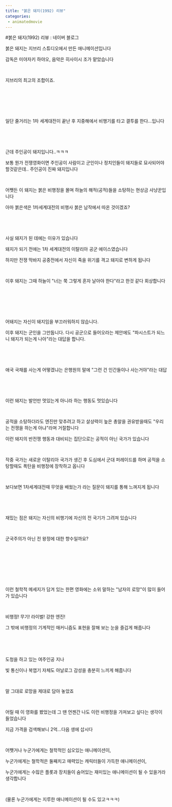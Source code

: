 ```yaml
---
title: "붉은 돼지(1992) 리뷰"
categories:
 - animatedmovie
---
```

#붉은 돼지(1992) 리뷰 : 네이버 블로그
<div class="wrap_rabbit pcol2 _param(1) _postViewArea221810623513" id="post-view221810623513">
<!-- Rabbit HTML --><div class="se-viewer se-theme-default" lang="ko-KR">
<!-- SE_DOC_HEADER_END -->
<div class="se-main-container">
<div class="se-component se-text se-l-default" id="SE-5893712f-b537-43b9-8f91-05b2a0628e69">
<div class="se-component-content">
<div class="se-section se-section-text se-l-default">
<div class="se-module se-module-text">
<!-- SE-TEXT { --><p class="se-text-paragraph se-text-paragraph-align-" id="SE-55212e83-11ba-4650-bbfc-41e0933de280" style=""><span class="se-fs- se-ff-" id="SE-3c4b09c1-7c52-433b-b255-2e99c6e36d47" style="">붉은 돼지는 지브리 스튜디오에서 만든 애니메이션입니다</span></p><!-- } SE-TEXT --><!-- SE-TEXT { --><p class="se-text-paragraph se-text-paragraph-align-" id="SE-d7962cd1-5349-4e2e-814a-08ddf9a18ae2" style=""><span class="se-fs- se-ff-" id="SE-e42a4db0-4c7f-46f0-8c32-a2f8e1c128cc" style="">감독은 미야자키 하야오, 음악은 히사이시 조가 맡았습니다</span></p><!-- } SE-TEXT --><!-- SE-TEXT { --><p class="se-text-paragraph se-text-paragraph-align-" id="SE-339a7da4-358f-48a4-a234-4f23150599aa" style=""><span class="se-fs- se-ff-" id="SE-54d4aa83-b731-49c9-8ab5-dbbf5cb945c6" style="">​</span></p><!-- } SE-TEXT --><!-- SE-TEXT { --><p class="se-text-paragraph se-text-paragraph-align-" id="SE-cc61c653-50e7-4830-94e2-c5cbbe37df63" style=""><span class="se-fs- se-ff-" id="SE-a04b875b-73a6-4d05-884e-9af0bef1a7ca" style="">지브리의 최고의 조합이죠.</span></p><!-- } SE-TEXT --><!-- SE-TEXT { --><p class="se-text-paragraph se-text-paragraph-align-" id="SE-c84a96d0-c7d0-4a3c-ae03-00d6d3fb794c" style=""><span class="se-fs- se-ff-" id="SE-964bf0e7-bc13-4bdf-92ab-27fb02aaf52c" style="">​</span></p><!-- } SE-TEXT --><!-- SE-TEXT { --><p class="se-text-paragraph se-text-paragraph-align-" id="SE-d266c69e-7a4a-4a17-b431-6193cc3a40ff" style=""><span class="se-fs- se-ff-" id="SE-d3962eda-b190-42bc-9a3f-f82adbeb529c" style="">​</span></p><!-- } SE-TEXT -->
</div>
</div>
</div>
</div> <div class="se-component se-image se-l-default" id="SE-eec2bf39-7b49-4f23-8eaa-6bdca29c8680">
<div class="se-component-content se-component-content-fit">
<div class="se-section se-section-image se-l-default se-section-align-">
<div class="se-module se-module-image" style="">
<a class="se-module-image-link __se_image_link __se_link" data-linkdata='{"id" : "SE-eec2bf39-7b49-4f23-8eaa-6bdca29c8680", "src" : "https://postfiles.pstatic.net/MjAyMTExMjZfMzgg/MDAxNjM3ODYyNjE1NTAy.TWjmCAWx8Be0DpXwOm9NU9F305RbW_Iz-WGCc-rP8S0g.oVKN1Ua6LbDc3oyUUaV8I3NCrt_18Fa7qwfheVuTz-gg.JPEG.dls32208/AAAABRtWnmhhH9TnHnOWSqxE-lm1SsZ-y4zpUi0OVlYQpqgApTRPLrXi9nXPEXRSXMO11ap3LTLK.jpg", "originalWidth" : "1024", "originalHeight" : "576", "linkUse" : "false", "link" : ""}' data-linktype="img" href="#" onclick="return false;" style="">
<img alt="" class="se-image-resource" data-height="389" data-lazy-src="https://postfiles.pstatic.net/MjAyMTExMjZfMzgg/MDAxNjM3ODYyNjE1NTAy.TWjmCAWx8Be0DpXwOm9NU9F305RbW_Iz-WGCc-rP8S0g.oVKN1Ua6LbDc3oyUUaV8I3NCrt_18Fa7qwfheVuTz-gg.JPEG.dls32208/AAAABRtWnmhhH9TnHnOWSqxE-lm1SsZ-y4zpUi0OVlYQpqgApTRPLrXi9nXPEXRSXMO11ap3LTLK.jpg?type=w966" data-width="693" src="https://raw.githubusercontent.com/rage147-OwO/rage147-OwO.github.io/master/_images/images/2020-2-16-붉은 돼지(1992) 리뷰/0.jpg">
</a>
</div>
</div>
</div>
</div>
<div class="se-component se-text se-l-default" id="SE-f8436bc7-af83-4aff-83ee-d25481e82298">
<div class="se-component-content">
<div class="se-section se-section-text se-l-default">
<div class="se-module se-module-text">
<!-- SE-TEXT { --><p class="se-text-paragraph se-text-paragraph-align-" id="SE-d8df550d-4e9a-4635-9d7e-84030a47e460" style=""><span class="se-fs- se-ff-" id="SE-0599140d-2e14-4dd2-b086-a454ff73a6d7" style="">일단 줄거리는 1차 세계대전이 끝난 후 지중해에서 비행기를 타고 결투를 한다...입니다</span></p><!-- } SE-TEXT --><!-- SE-TEXT { --><p class="se-text-paragraph se-text-paragraph-align-" id="SE-37e30ff0-48db-49cc-a840-998718234158" style=""><span class="se-fs- se-ff-" id="SE-b5dda302-6c87-4769-a278-d973d97bd468" style="">​</span></p><!-- } SE-TEXT -->
</div>
</div>
</div>
</div> <div class="se-component se-image se-l-default" id="SE-ccef389e-3dca-451d-b8a3-bb60953ad99a">
<div class="se-component-content se-component-content-normal">
<div class="se-section se-section-image se-l-default se-section-align-" style="max-width:600px;">
<div class="se-module se-module-image" style="">
<a class="se-module-image-link __se_image_link __se_link" data-linkdata='{"id" : "SE-ccef389e-3dca-451d-b8a3-bb60953ad99a", "src" : "https://postfiles.pstatic.net/MjAyMTExMjZfMjU3/MDAxNjM3ODYyNzEzMjIy.SdY8NnJYMUc0RjHNvpfZPkAN9nGpCXYvwxUosB1XX3gg.oVLC8b6IXvCanBnMPnhCnAPUhyVCuPQXdJ-d1JGrmMkg.GIF.dls32208/%EB%8B%A4%EC%9A%B4%EB%A1%9C%EB%93%9C.gif", "originalWidth" : "600", "originalHeight" : "371", "linkUse" : "false", "link" : ""}' data-linktype="img" href="#" onclick="return false;" style="">
<img alt="" class="se-image-resource" data-height="371" data-lazy-src="https://postfiles.pstatic.net/MjAyMTExMjZfMjU3/MDAxNjM3ODYyNzEzMjIy.SdY8NnJYMUc0RjHNvpfZPkAN9nGpCXYvwxUosB1XX3gg.oVLC8b6IXvCanBnMPnhCnAPUhyVCuPQXdJ-d1JGrmMkg.GIF.dls32208/%EB%8B%A4%EC%9A%B4%EB%A1%9C%EB%93%9C.gif?type=w966" data-width="600" src="https://raw.githubusercontent.com/rage147-OwO/rage147-OwO.github.io/master/_images/images/2020-2-16-붉은 돼지(1992) 리뷰/1.gif">
</a>
</div>
</div>
</div>
</div>
<div class="se-component se-text se-l-default" id="SE-9a9941cf-aaca-4549-924f-8f24c6b79944">
<div class="se-component-content">
<div class="se-section se-section-text se-l-default">
<div class="se-module se-module-text">
<!-- SE-TEXT { --><p class="se-text-paragraph se-text-paragraph-align-" id="SE-9e2d8e51-8880-4398-a5be-c5204b2b3e53" style=""><span class="se-fs- se-ff-" id="SE-a450717c-7ced-40ff-9d21-aba01db12a5a" style=""> 근데 주인공이 돼지입니다..ㅋㅋㅋ</span></p><!-- } SE-TEXT --><!-- SE-TEXT { --><p class="se-text-paragraph se-text-paragraph-align-" id="SE-4a972bca-6656-48ea-9ce5-43cdd57e4864" style=""><span class="se-fs- se-ff-" id="SE-97050565-8348-4eb6-bc56-6445901fc632" style="">보통 뭔가 전쟁영화이면 주인공이 사람이고 군인이나 정치인들이 돼지들로 묘사되어야할것같은데.. 주인공이 진짜 돼지입니다</span></p><!-- } SE-TEXT --><!-- SE-TEXT { --><p class="se-text-paragraph se-text-paragraph-align-" id="SE-a5892f87-011e-42da-a129-80d8a5cac204" style=""><span class="se-fs- se-ff-" id="SE-a0ba8529-c20c-4a6b-a85b-d86d27717a22" style="">​</span></p><!-- } SE-TEXT --><!-- SE-TEXT { --><p class="se-text-paragraph se-text-paragraph-align-" id="SE-f744752b-6ff4-4d1b-a69e-386e5d811cb8" style=""><span class="se-fs- se-ff-" id="SE-37789fc8-bec4-4c22-9eb7-58ffb6bc0f76" style="">어쨋든 이 돼지는 붉은 비행정을 몰며 하늘의 해적(공적)들을 소탕하는 현상금 사냥꾼입니다</span></p><!-- } SE-TEXT --><!-- SE-TEXT { --><p class="se-text-paragraph se-text-paragraph-align-" id="SE-9af691e0-e676-4404-a082-479c8602b4af" style=""><span class="se-fs- se-ff-" id="SE-85727d82-fc4c-4310-b367-3fabcf401ef8" style="">아마 붉은색은 1차세계대전의 비행사 붉은 남작에서 따온 것이겠죠?</span></p><!-- } SE-TEXT --><!-- SE-TEXT { --><p class="se-text-paragraph se-text-paragraph-align-" id="SE-849a595c-a5e3-4324-abcb-386b3750a253" style=""><span class="se-fs- se-ff-" id="SE-1697fe84-d43d-48e9-90cd-29b1718cacc5" style="">​</span></p><!-- } SE-TEXT --><!-- SE-TEXT { --><p class="se-text-paragraph se-text-paragraph-align-" id="SE-4f773656-e351-4cd9-9c45-c15625dc7407" style=""><span class="se-fs- se-ff-" id="SE-7c86e45d-6118-4f8c-b226-351771d7fe54" style="">​</span></p><!-- } SE-TEXT --><!-- SE-TEXT { --><p class="se-text-paragraph se-text-paragraph-align-" id="SE-35f4eb9c-284f-4a46-a594-6759ade487c3" style=""><span class="se-fs- se-ff-" id="SE-ccc42cdc-3326-4019-9f37-3e026f2d75d4" style="">사실 돼지가 된 데에는 이유가 있습니다</span></p><!-- } SE-TEXT --><!-- SE-TEXT { --><p class="se-text-paragraph se-text-paragraph-align-" id="SE-43a324aa-434d-46a8-8fdf-6973c9f8aef2" style=""><span class="se-fs- se-ff-" id="SE-1f5c290e-db4a-49f1-a82e-d4a89dfaced5" style="">돼지가 되기 전에는 1차 세계대전의 이탈리아 공군 에이스였습니다</span></p><!-- } SE-TEXT --><!-- SE-TEXT { --><p class="se-text-paragraph se-text-paragraph-align-" id="SE-74f4f37c-7b86-440e-a67b-4f1e78267860" style=""><span class="se-fs- se-ff-" id="SE-22fe3dd4-1098-49a7-aa92-05c1d044889c" style="">하지만 전쟁 막바지 공중전에서 자신이 죽을 위기를 격고 돼지로 변하게 됩니다</span></p><!-- } SE-TEXT -->
</div>
</div>
</div>
</div> <div class="se-component se-image se-l-default" id="SE-da02ef22-a7b6-463a-94df-aebbf522976c">
<div class="se-component-content se-component-content-fit">
<div class="se-section se-section-image se-l-default se-section-align-">
<div class="se-module se-module-image" style="">
<a class="se-module-image-link __se_image_link __se_link" data-linkdata='{"id" : "SE-da02ef22-a7b6-463a-94df-aebbf522976c", "src" : "https://postfiles.pstatic.net/MjAyMTExMjZfOTEg/MDAxNjM3ODYyODIyNjA1.UTmAUzJpVAYcaXFeGos6pgM7sdGNwGP7VFJ9GV5eVgYg.ILVENCd6ue-ew74hEWNFrVwWD0sPN0Fk6ewAuXOgDGYg.JPEG.dls32208/Ena-uTEXMAIRkPh.jpg", "originalWidth" : "1200", "originalHeight" : "674", "linkUse" : "false", "link" : ""}' data-linktype="img" href="#" onclick="return false;" style="">
<img alt="" class="se-image-resource" data-height="389" data-lazy-src="https://postfiles.pstatic.net/MjAyMTExMjZfOTEg/MDAxNjM3ODYyODIyNjA1.UTmAUzJpVAYcaXFeGos6pgM7sdGNwGP7VFJ9GV5eVgYg.ILVENCd6ue-ew74hEWNFrVwWD0sPN0Fk6ewAuXOgDGYg.JPEG.dls32208/Ena-uTEXMAIRkPh.jpg?type=w966" data-width="693" src="https://raw.githubusercontent.com/rage147-OwO/rage147-OwO.github.io/master/_images/images/2020-2-16-붉은 돼지(1992) 리뷰/2.jpg">
</a>
</div>
</div>
</div>
</div>
<div class="se-component se-text se-l-default" id="SE-fdcace29-d529-480b-a0f5-26bcb521c2cb">
<div class="se-component-content">
<div class="se-section se-section-text se-l-default">
<div class="se-module se-module-text">
<!-- SE-TEXT { --><p class="se-text-paragraph se-text-paragraph-align-" id="SE-0d499c10-2b5c-4e88-b3e4-b0307a379025" style=""><span class="se-fs- se-ff-" id="SE-4c72f5f0-7971-4349-95ed-6358e66a8ecb" style="">이후 돼지는 그때 하늘이  "너는 쭉 그렇게 혼자 날아야 한다"라고 한것 같다 회상합니다</span></p><!-- } SE-TEXT -->
</div>
</div>
</div>
</div> <div class="se-component se-image se-l-default" id="SE-66e4556f-5f0f-4a94-a1f2-d2ab319ef206">
<div class="se-component-content se-component-content-normal">
<div class="se-section se-section-image se-l-default se-section-align-" style="max-width:576px;">
<div class="se-module se-module-image" style="">
<a class="se-module-image-link __se_image_link __se_link" data-linkdata='{"id" : "SE-66e4556f-5f0f-4a94-a1f2-d2ab319ef206", "src" : "https://postfiles.pstatic.net/MjAyMTExMjZfMTkg/MDAxNjM3ODYyODQ0MTE5.kQcP1c00ck7HuCC2iDwQ03mr85fMg-CXQnOH9WmyGvgg.Fhc0qWCisI7tSeZWEKE-fTAjsVDcqWjIoUsqDbIhbxgg.PNG.dls32208/242BBC4D580E25EB1B.png", "originalWidth" : "576", "originalHeight" : "320", "linkUse" : "false", "link" : ""}' data-linktype="img" href="#" onclick="return false;" style="">
<img alt="" class="se-image-resource" data-height="320" data-lazy-src="https://postfiles.pstatic.net/MjAyMTExMjZfMTkg/MDAxNjM3ODYyODQ0MTE5.kQcP1c00ck7HuCC2iDwQ03mr85fMg-CXQnOH9WmyGvgg.Fhc0qWCisI7tSeZWEKE-fTAjsVDcqWjIoUsqDbIhbxgg.PNG.dls32208/242BBC4D580E25EB1B.png?type=w966" data-width="576" src="https://raw.githubusercontent.com/rage147-OwO/rage147-OwO.github.io/master/_images/images/2020-2-16-붉은 돼지(1992) 리뷰/3.png">
</a>
</div>
</div>
</div>
</div>
<div class="se-component se-text se-l-default" id="SE-759fb395-4341-463d-a6fb-2d5807c27f24">
<div class="se-component-content">
<div class="se-section se-section-text se-l-default">
<div class="se-module se-module-text">
<!-- SE-TEXT { --><p class="se-text-paragraph se-text-paragraph-align-" id="SE-7dc347d5-c8ed-485d-a276-193898d6cfe5" style=""><span class="se-fs- se-ff-" id="SE-899f79be-bc8c-4633-b73f-e7b9f254b89b" style="">​</span></p><!-- } SE-TEXT --><!-- SE-TEXT { --><p class="se-text-paragraph se-text-paragraph-align-" id="SE-989bfe77-ffdf-4f97-b01e-8759ba967fe4" style=""><span class="se-fs- se-ff-" id="SE-6b5db5fb-7045-4746-b3de-e76e678415e4" style="">​</span></p><!-- } SE-TEXT --><!-- SE-TEXT { --><p class="se-text-paragraph se-text-paragraph-align-" id="SE-7890639f-4857-4712-bb25-42765f878823" style=""><span class="se-fs- se-ff-" id="SE-9bba809b-ae6d-4a47-b3e3-8227f1594e0e" style="">어돼지는  자신이 돼지임을 부끄러워하지 않습니다. </span></p><!-- } SE-TEXT --><!-- SE-TEXT { --><p class="se-text-paragraph se-text-paragraph-align-" id="SE-1f8ef545-d424-4a0b-b8ef-9a28ac2aa927" style=""><span class="se-fs- se-ff-" id="SE-f015dc60-5175-49a4-9e62-fc4d8753a149" style="">이후 돼지는 군인을 그만둡니다. 다시 공군으로 들어오라는 제안에도 "파시스트가 되느니 돼지가 되는게 나아"라는 대답을 합니다.</span></p><!-- } SE-TEXT --><!-- SE-TEXT { --><p class="se-text-paragraph se-text-paragraph-align-" id="SE-08ccd783-24fb-47e1-9abc-3009124e942f" style=""><span class="se-fs- se-ff-" id="SE-5c655a6b-f583-4db3-b433-4840c72fc8bb" style="">​</span></p><!-- } SE-TEXT -->
</div>
</div>
</div>
</div> <div class="se-component se-image se-l-default" id="SE-6ce6c32a-ddd2-4853-90b4-01904afa54cf">
<div class="se-component-content se-component-content-fit">
<div class="se-section se-section-image se-l-default se-section-align-">
<div class="se-module se-module-image" style="">
<a class="se-module-image-link __se_image_link __se_link" data-linkdata='{"id" : "SE-6ce6c32a-ddd2-4853-90b4-01904afa54cf", "src" : "https://postfiles.pstatic.net/MjAyMTExMjZfMjgy/MDAxNjM3ODYyOTEyMTU0.FpTfmi3QnrTKf3YLOGXhs1Xzwsa-ORJ0V7FVr4EPiaEg.fhzhYkeUtA4kHbmA-CWhAw0YFKwaPa7gVSd-d6xTW8Eg.JPEG.dls32208/EnZwe2eXcAUliTO.jpg", "originalWidth" : "992", "originalHeight" : "603", "linkUse" : "false", "link" : ""}' data-linktype="img" href="#" onclick="return false;" style="">
<img alt="" class="se-image-resource" data-height="421" data-lazy-src="https://postfiles.pstatic.net/MjAyMTExMjZfMjgy/MDAxNjM3ODYyOTEyMTU0.FpTfmi3QnrTKf3YLOGXhs1Xzwsa-ORJ0V7FVr4EPiaEg.fhzhYkeUtA4kHbmA-CWhAw0YFKwaPa7gVSd-d6xTW8Eg.JPEG.dls32208/EnZwe2eXcAUliTO.jpg?type=w966" data-width="693" src="https://raw.githubusercontent.com/rage147-OwO/rage147-OwO.github.io/master/_images/images/2020-2-16-붉은 돼지(1992) 리뷰/4.jpg"/>
</a>
</div>
</div>
</div>
</div>
<div class="se-component se-text se-l-default" id="SE-dfb661ab-ce23-4403-ae4e-91ddcb05aba3">
<div class="se-component-content">
<div class="se-section se-section-text se-l-default">
<div class="se-module se-module-text">
<!-- SE-TEXT { --><p class="se-text-paragraph se-text-paragraph-align-" id="SE-c53e6e28-a602-4de9-8c05-966b60f9af6d" style=""><span class="se-fs- se-ff-" id="SE-93adc604-309d-48f4-abf9-e57b1c61d2c4" style="">애국 국채를 사는게 어떻겠냐는 은행원의 말에 "그런 건 인간들이나 사는거야"라는 대답</span></p><!-- } SE-TEXT --><!-- SE-TEXT { --><p class="se-text-paragraph se-text-paragraph-align-" id="SE-8d83481a-76e0-4809-84f5-310225c701b1" style=""><span class="se-fs- se-ff-" id="SE-d4f65a18-89b1-4187-ac2c-76b200d51f2d" style="">​</span></p><!-- } SE-TEXT --><!-- SE-TEXT { --><p class="se-text-paragraph se-text-paragraph-align-" id="SE-c2eb960d-3eaa-40c8-b72b-09d5d512edc7" style=""><span class="se-fs- se-ff-" id="SE-576d7fd6-ddd9-41fd-8ecc-b19313539cf0" style="">​</span></p><!-- } SE-TEXT --><!-- SE-TEXT { --><p class="se-text-paragraph se-text-paragraph-align-" id="SE-4b31c345-2250-48e8-bb8f-d3c9f566f71e" style=""><span class="se-fs- se-ff-" id="SE-94f53f31-7f31-4183-820e-323947605e00" style="">이런 돼지는 발언만 멋있는게 아니라 하는 행동도 멋있습니다</span></p><!-- } SE-TEXT --><!-- SE-TEXT { --><p class="se-text-paragraph se-text-paragraph-align-" id="SE-bec1361e-d6f4-4fe1-8720-db218556cedc" style=""><span class="se-fs- se-ff-" id="SE-a810dfcf-8b5d-4d68-8a13-78cf7569727b" style="">​</span></p><!-- } SE-TEXT --><!-- SE-TEXT { --><p class="se-text-paragraph se-text-paragraph-align-" id="SE-88fdc6fa-37a7-4bdc-a4e3-a44a6d68ab17" style=""><span class="se-fs- se-ff-" id="SE-586a4da0-5022-43af-9885-02affd2f034d" style="">공적을 소탕하더라도 엔진만 맞추려고 하고 살상력이 높은 총알을 권유받을때도 "우리는 전쟁을 하는게 아냐"라며 거절합니다</span></p><!-- } SE-TEXT --><!-- SE-TEXT { --><p class="se-text-paragraph se-text-paragraph-align-" id="SE-5dd27659-f031-4737-bc79-050be7108dcd" style=""><span class="se-fs- se-ff-" id="SE-02d08097-d64e-49a8-91c4-3825e466454b" style="">이런 돼지의 반전쟁 행동과 대비되는 집단으로는 공적이 아닌 국가가 있습니다</span></p><!-- } SE-TEXT --><!-- SE-TEXT { --><p class="se-text-paragraph se-text-paragraph-align-" id="SE-775d54cc-6724-44e6-ad6d-5544ad019cf5" style=""><span class="se-fs- se-ff-" id="SE-c15040c4-1c41-48a7-a45e-bf03e73ce0a1" style="">​</span></p><!-- } SE-TEXT --><!-- SE-TEXT { --><p class="se-text-paragraph se-text-paragraph-align-" id="SE-75a4aa9d-9d6c-4f76-ac0b-2cadf85466db" style=""><span class="se-fs- se-ff-" id="SE-61adcd89-531a-4670-8f72-b350683d144f" style="">작중 국가는 새로운 이탈리아 국가가 생긴 후 도심에서 군대 퍼레이드를 하며 공적을 소탕할때도 폭탄을 비행정에 장착하고 옵니다</span></p><!-- } SE-TEXT --><!-- SE-TEXT { --><p class="se-text-paragraph se-text-paragraph-align-" id="SE-db5a25e6-bcff-45e4-866f-4a788f2540e8" style=""><span class="se-fs- se-ff-" id="SE-5b63a913-267f-49a7-98b7-695fb73739e7" style="">​</span></p><!-- } SE-TEXT --><!-- SE-TEXT { --><p class="se-text-paragraph se-text-paragraph-align-" id="SE-4a3cabae-ef79-4c02-b066-7b2203a0c8cf" style=""><span class="se-fs- se-ff-" id="SE-31ad7c09-eb2b-4421-ace6-393f6a6003e3" style="">보다보면 1차세계대전때 무엇을 배웠는가 라는 질문이 돼지를 통해 느껴지게 됩니다</span></p><!-- } SE-TEXT --><!-- SE-TEXT { --><p class="se-text-paragraph se-text-paragraph-align-" id="SE-02b0751b-a9a4-4293-9c3b-447dfc34b48c" style=""><span class="se-fs- se-ff-" id="SE-3322d2a5-a81d-4fae-be68-679dc646c9f6" style="">​</span></p><!-- } SE-TEXT --><!-- SE-TEXT { --><p class="se-text-paragraph se-text-paragraph-align-" id="SE-fff3e934-cfb4-47ca-b924-111d5805058a" style=""><span class="se-fs- se-ff-" id="SE-9d03d8e7-0ba5-4296-ae18-33269b7c1cb1" style="">​</span></p><!-- } SE-TEXT --><!-- SE-TEXT { --><p class="se-text-paragraph se-text-paragraph-align-" id="SE-f26cc2af-16b2-440c-b0c7-86f5e32c3253" style=""><span class="se-fs- se-ff-" id="SE-b732c86f-1157-45df-b003-7d96332e22b2" style="">재밌는 점은 돼지는 자신의 비행기에 자신의 전 국기가 그려져 있습니다</span></p><!-- } SE-TEXT --><!-- SE-TEXT { --><p class="se-text-paragraph se-text-paragraph-align-" id="SE-16539550-9281-4a6e-a19d-85d0cddb78b5" style=""><span class="se-fs- se-ff-" id="SE-b0f6f557-9eb8-4194-9282-71be66410618" style="">​</span></p><!-- } SE-TEXT --><!-- SE-TEXT { --><p class="se-text-paragraph se-text-paragraph-align-" id="SE-574a6d32-1378-4059-b277-527a1795d72f" style=""><span class="se-fs- se-ff-" id="SE-9066a6b8-b425-4ba3-b365-7e664233c04c" style="">군국주의가 아닌 전 왕정에 대한 향수일까요?</span></p><!-- } SE-TEXT -->
</div>
</div>
</div>
</div> <div class="se-component se-image se-l-default" id="SE-c778f8d5-12a5-4690-b491-83122442a404">
<div class="se-component-content se-component-content-normal">
<div class="se-section se-section-image se-l-default se-section-align-" style="max-width:600px;">
<div class="se-module se-module-image" style="">
<a class="se-module-image-link __se_image_link __se_link" data-linkdata='{"id" : "SE-c778f8d5-12a5-4690-b491-83122442a404", "src" : "https://postfiles.pstatic.net/MjAyMTExMjZfNzEg/MDAxNjM3ODYzMTE4Njc2.YuhbxVPqsAFyQsyvW_LteS5Pg9rYwU5Um7z_spQmH-sg.xs7YSicfjVdHlh_REtDcrpKDM1leiCR65Z77M0gdm6og.JPEG.dls32208/f0017223_49b774f85c0f1.jpg", "originalWidth" : "600", "originalHeight" : "325", "linkUse" : "false", "link" : ""}' data-linktype="img" href="#" onclick="return false;" style="">
<img alt="" class="se-image-resource" data-height="325" data-lazy-src="https://postfiles.pstatic.net/MjAyMTExMjZfNzEg/MDAxNjM3ODYzMTE4Njc2.YuhbxVPqsAFyQsyvW_LteS5Pg9rYwU5Um7z_spQmH-sg.xs7YSicfjVdHlh_REtDcrpKDM1leiCR65Z77M0gdm6og.JPEG.dls32208/f0017223_49b774f85c0f1.jpg?type=w966" data-width="600" src="https://raw.githubusercontent.com/rage147-OwO/rage147-OwO.github.io/master/_images/images/2020-2-16-붉은 돼지(1992) 리뷰/5.jpg"/>
</a>
</div>
</div>
</div>
</div>
<div class="se-component se-text se-l-default" id="SE-0c4d25e0-da42-4a4e-ab06-4a594f8e82db">
<div class="se-component-content">
<div class="se-section se-section-text se-l-default">
<div class="se-module se-module-text">
<!-- SE-TEXT { --><p class="se-text-paragraph se-text-paragraph-align-" id="SE-45e918c8-b237-4c98-8893-381374f958eb" style=""><span class="se-fs- se-ff-" id="SE-3ff2f366-abfb-45c8-bb60-e385e1101f09" style="">​</span></p><!-- } SE-TEXT --><!-- SE-TEXT { --><p class="se-text-paragraph se-text-paragraph-align-" id="SE-4f050204-88cd-4a17-95d9-8cef63b255f2" style=""><span class="se-fs- se-ff-" id="SE-73cd93f3-ac26-40ca-a54d-bf24043a8dd9" style="">​</span></p><!-- } SE-TEXT --><!-- SE-TEXT { --><p class="se-text-paragraph se-text-paragraph-align-" id="SE-5fabda7f-e799-4fb6-8b05-b2f4fa3cee31" style=""><span class="se-fs- se-ff-" id="SE-5c3a5d0f-291b-48c6-8cf8-c8e82c016d1d" style="">​</span></p><!-- } SE-TEXT --><!-- SE-TEXT { --><p class="se-text-paragraph se-text-paragraph-align-" id="SE-e0dfe80f-3f95-491f-a85f-1597a4c303aa" style=""><span class="se-fs- se-ff-" id="SE-8791a96f-c27c-41b4-a017-9c48aa9f6f72" style="">이런 철학적 메세지가 담겨 있는 한편 영화에는 소위 말하는 "남자의 로망"이 많이 들어가 있습니다</span></p><!-- } SE-TEXT --><!-- SE-TEXT { --><p class="se-text-paragraph se-text-paragraph-align-" id="SE-15915696-b400-4096-8adf-5cee2422fb63" style=""><span class="se-fs- se-ff-" id="SE-6599f1e3-8808-48af-9e4d-8b771a1e1426" style="">​</span></p><!-- } SE-TEXT --><!-- SE-TEXT { --><p class="se-text-paragraph se-text-paragraph-align-" id="SE-489050c4-99d0-42ea-a295-c2b4cdc145e9" style=""><span class="se-fs- se-ff-" id="SE-6307ea98-e377-4cf5-8c65-14583e32a9cb" style="">비행정! 무기! 라이벌! 강한 엔진!</span></p><!-- } SE-TEXT --><!-- SE-TEXT { --><p class="se-text-paragraph se-text-paragraph-align-" id="SE-339beb56-ead6-4310-a48c-a6027d647cd1" style=""><span class="se-fs- se-ff-" id="SE-a23d12e9-62f8-495f-806b-0225a9961990" style="">그 밖에 비행정의 기계적인 매커니즘도 표현을 잘해 보는 눈을 즐겁게 해줍니다</span></p><!-- } SE-TEXT -->
</div>
</div>
</div>
</div> <div class="se-component se-image se-l-default" id="SE-1ce1656b-bcaa-4691-a8fb-0ab2090cf983">
<div class="se-component-content se-component-content-fit">
<div class="se-section se-section-image se-l-default se-section-align-">
<div class="se-module se-module-image" style="">
<a class="se-module-image-link __se_image_link __se_link" data-linkdata='{"id" : "SE-1ce1656b-bcaa-4691-a8fb-0ab2090cf983", "src" : "https://postfiles.pstatic.net/MjAyMTExMjZfOTYg/MDAxNjM3ODYzMTY2Nzg1.t3FyjIhVA3q5A1Ailc6vBDDouQMPcYsET_I_IXqnwggg.fZsBohHGj0J5cJrfaoRnvSSVln5S3ohdkPfpbI789mAg.JPEG.dls32208/5d70a12e3b0000e000cee523.jpeg", "originalWidth" : "1200", "originalHeight" : "630", "linkUse" : "false", "link" : ""}' data-linktype="img" href="#" onclick="return false;" style="">
<img alt="" class="se-image-resource" data-height="363" data-lazy-src="https://postfiles.pstatic.net/MjAyMTExMjZfOTYg/MDAxNjM3ODYzMTY2Nzg1.t3FyjIhVA3q5A1Ailc6vBDDouQMPcYsET_I_IXqnwggg.fZsBohHGj0J5cJrfaoRnvSSVln5S3ohdkPfpbI789mAg.JPEG.dls32208/5d70a12e3b0000e000cee523.jpeg?type=w966" data-width="693" src="https://raw.githubusercontent.com/rage147-OwO/rage147-OwO.github.io/master/_images/images/2020-2-16-붉은 돼지(1992) 리뷰/6.peg"/>
</a>
</div>
</div>
</div>
</div>
<div class="se-component se-image se-l-default" id="SE-bfcbba57-994a-4789-942e-a61430554290">
<div class="se-component-content se-component-content-fit">
<div class="se-section se-section-image se-l-default se-section-align-">
<div class="se-module se-module-image" style="">
<a class="se-module-image-link __se_image_link __se_link" data-linkdata='{"id" : "SE-bfcbba57-994a-4789-942e-a61430554290", "src" : "https://postfiles.pstatic.net/MjAyMTExMjZfNDEg/MDAxNjM3ODYzMjI5ODQ3.zyI9SeOwmcZ_EodrhCiRP_ZGtWO-6rrG4yWasWS9wuQg.mr29jEsY9XEt0QxzGbU7FF1Y-1pJI3JnbKf05wExcPwg.PNG.dls32208/1.png", "originalWidth" : "800", "originalHeight" : "450", "linkUse" : "false", "link" : ""}' data-linktype="img" href="#" onclick="return false;" style="">
<img alt="" class="se-image-resource" data-height="389" data-lazy-src="https://postfiles.pstatic.net/MjAyMTExMjZfNDEg/MDAxNjM3ODYzMjI5ODQ3.zyI9SeOwmcZ_EodrhCiRP_ZGtWO-6rrG4yWasWS9wuQg.mr29jEsY9XEt0QxzGbU7FF1Y-1pJI3JnbKf05wExcPwg.PNG.dls32208/1.png?type=w966" data-width="693" src="https://raw.githubusercontent.com/rage147-OwO/rage147-OwO.github.io/master/_images/images/2020-2-16-붉은 돼지(1992) 리뷰/7.png"/>
</a>
</div>
</div>
</div>
</div>
<div class="se-component se-image se-l-default" id="SE-8e413be3-9466-4f45-8f57-0fb0aef17aa7">
<div class="se-component-content se-component-content-fit">
<div class="se-section se-section-image se-l-default se-section-align-">
<div class="se-module se-module-image" style="">
<a class="se-module-image-link __se_image_link __se_link" data-linkdata='{"id" : "SE-8e413be3-9466-4f45-8f57-0fb0aef17aa7", "src" : "https://postfiles.pstatic.net/MjAyMTExMjZfMjAw/MDAxNjM3ODYzMjM1MDI2.SFkWEDIQzaO1dnK2_pglvOj3qhQHknh3wa1r8nFGkbsg.yMUUQb3jppbtoqCNpEeTImBoa6Io0wNUFmP3vTym0h0g.PNG.dls32208/2.png", "originalWidth" : "800", "originalHeight" : "450", "linkUse" : "false", "link" : ""}' data-linktype="img" href="#" onclick="return false;" style="">
<img alt="" class="se-image-resource" data-height="389" data-lazy-src="https://postfiles.pstatic.net/MjAyMTExMjZfMjAw/MDAxNjM3ODYzMjM1MDI2.SFkWEDIQzaO1dnK2_pglvOj3qhQHknh3wa1r8nFGkbsg.yMUUQb3jppbtoqCNpEeTImBoa6Io0wNUFmP3vTym0h0g.PNG.dls32208/2.png?type=w966" data-width="693" src="https://raw.githubusercontent.com/rage147-OwO/rage147-OwO.github.io/master/_images/images/2020-2-16-붉은 돼지(1992) 리뷰/8.png"/>
</a>
</div>
<div class="se-module se-module-text se-caption"><p class="se-text-paragraph se-text-paragraph-align-" id="SE-50131799-c3c6-4bde-b927-e979c2ca7340" style=""><span class="se-fs- se-ff-" id="SE-0095056f-6848-4ff2-94a1-243f7b3f0c94" style="">도청을 하고 있는 여주인공 지나</span></p></div>
</div>
</div>
</div>
<div class="se-component se-text se-l-default" id="SE-508d6ea5-8d36-4a34-a7e3-2bbf1eb59411">
<div class="se-component-content">
<div class="se-section se-section-text se-l-default">
<div class="se-module se-module-text">
<!-- SE-TEXT { --><p class="se-text-paragraph se-text-paragraph-align-" id="SE-1836a378-2927-42d1-bf20-59879ef8b819" style=""><span class="se-fs- se-ff-" id="SE-f46560f2-5b8b-4d2e-af76-87ceb22c83d6" style="">빛 통신이나 복엽기 자체도 아날로그 감성을 충분히 느끼게 해줍니다</span></p><!-- } SE-TEXT --><!-- SE-TEXT { --><p class="se-text-paragraph se-text-paragraph-align-" id="SE-91c59445-f588-48d6-a090-e46861a38c2f" style=""><span class="se-fs- se-ff-" id="SE-feaead3b-a184-482a-97a5-9c16a6191c07" style="">​</span></p><!-- } SE-TEXT --><!-- SE-TEXT { --><p class="se-text-paragraph se-text-paragraph-align-" id="SE-12b199b5-0f60-4344-8101-61da572ad6fe" style=""><span class="se-fs- se-ff-" id="SE-141dc3c3-fdb7-4f9b-bd33-e0ae76ee632b" style="">말 그대로 로망을 제대로 담아 놓았죠</span></p><!-- } SE-TEXT --><!-- SE-TEXT { --><p class="se-text-paragraph se-text-paragraph-align-" id="SE-afa6f268-b597-4e2f-bc88-c193c59cfa8d" style=""><span class="se-fs- se-ff-" id="SE-43d9b18a-327f-4f5e-8fe8-2026f81fd49c" style="">​</span></p><!-- } SE-TEXT --><!-- SE-TEXT { --><p class="se-text-paragraph se-text-paragraph-align-" id="SE-02db2b25-3aaa-4315-8d43-2518ced36f8f" style=""><span class="se-fs- se-ff-" id="SE-9d7e2ad6-c2e3-480f-835f-8f89dd5de3bf" style="">어릴 때 이 영화를 봤었는데 그 땐 언젠간 나도 이런 비행정을 가져보고 싶다는 생각이 들었습니다</span></p><!-- } SE-TEXT --><!-- SE-TEXT { --><p class="se-text-paragraph se-text-paragraph-align-" id="SE-2fd0b754-eb84-49f5-8896-274542e92b58" style=""><span class="se-fs- se-ff-" id="SE-9de99ece-de0c-47cb-99cf-30b64dc6f2da" style="">지금 가격을 검색해보니 2억...다음 생에 삽시다</span></p><!-- } SE-TEXT --><!-- SE-TEXT { --><p class="se-text-paragraph se-text-paragraph-align-" id="SE-2a72ef28-9b4f-4dd6-873e-f42407831f47" style=""><span class="se-fs- se-ff-" id="SE-c08bc6f2-e268-431a-9c2e-0dbcde1b3a5f" style="">​</span></p><!-- } SE-TEXT --><!-- SE-TEXT { --><p class="se-text-paragraph se-text-paragraph-align-" id="SE-1e2ac134-9462-4024-b426-d9de086e58bb" style=""><span class="se-fs- se-ff-" id="SE-c3512e47-1f5a-4f31-9feb-5bfe1643f388" style="">어쨋거나 누군가에게는 철학적인 심오있는 애니메이션이, </span></p><!-- } SE-TEXT --><!-- SE-TEXT { --><p class="se-text-paragraph se-text-paragraph-align-" id="SE-55df3a79-5809-40b7-a123-77ed53f0da08" style=""><span class="se-fs- se-ff-" id="SE-b91bf7d0-fdb2-4441-8b8c-f520e937c748" style="">누군가에게는 철학적은 둘째치고 매력있는 캐릭터들이 가득한 애니메이션이,</span></p><!-- } SE-TEXT --><!-- SE-TEXT { --><p class="se-text-paragraph se-text-paragraph-align-" id="SE-e74d0b82-0730-465b-8547-c45fac24debb" style=""><span class="se-fs- se-ff-" id="SE-be2546b7-94ed-45ad-96cd-1649fcb985c1" style=""> 누군가에게는 수많은 플롯과 장치들이 숨어있는 재미있는 애니메이션이 될 수 있을거라 생각합니다</span></p><!-- } SE-TEXT --><!-- SE-TEXT { --><p class="se-text-paragraph se-text-paragraph-align-" id="SE-32ec27ab-32e1-49d2-84d8-dc22359fa24b" style=""><span class="se-fs- se-ff-" id="SE-b4660d3e-3fe9-407b-83f7-8839967c2c25" style="">​</span></p><!-- } SE-TEXT --><!-- SE-TEXT { --><p class="se-text-paragraph se-text-paragraph-align-" id="SE-d2028a7c-c0d3-41eb-9e47-38dae7c52499" style=""><span class="se-fs- se-ff-" id="SE-9da3f698-a372-415a-a72b-380de3e527fe" style="">(물론 누군가에게는 지루한 애니메이션이 될 수도 있고ㅋㅋㅋ)</span></p><!-- } SE-TEXT -->
</div>
</div>
</div>
</div> <div class="se-component se-image se-l-default" id="SE-f2cfd7f6-5b41-4e18-aaee-6dbc16b44ace">
<div class="se-component-content se-component-content-normal">
<div class="se-section se-section-image se-l-default se-section-align-" style="max-width:480px;">
<div class="se-module se-module-image" style="">
<a class="se-module-image-link __se_image_link __se_link" data-linkdata='{"id" : "SE-f2cfd7f6-5b41-4e18-aaee-6dbc16b44ace", "src" : "https://postfiles.pstatic.net/MjAyMTExMjZfMjI0/MDAxNjM3ODYzMzc1NjE0.ZoIordoxIa5kGV7oEyhZFhJXrCZLzW7XMj7TpvnUEqEg.wKHyuOg6DySRzAH9BT7eMIp4jfOpEpKzvKzIgBjV_dIg.PNG.dls32208/a.png", "originalWidth" : "480", "originalHeight" : "260", "linkUse" : "false", "link" : ""}' data-linktype="img" href="#" onclick="return false;" style="">
<img alt="" class="se-image-resource" data-height="260" data-lazy-src="https://postfiles.pstatic.net/MjAyMTExMjZfMjI0/MDAxNjM3ODYzMzc1NjE0.ZoIordoxIa5kGV7oEyhZFhJXrCZLzW7XMj7TpvnUEqEg.wKHyuOg6DySRzAH9BT7eMIp4jfOpEpKzvKzIgBjV_dIg.PNG.dls32208/a.png?type=w966" data-width="480" src="https://raw.githubusercontent.com/rage147-OwO/rage147-OwO.github.io/master/_images/images/2020-2-16-붉은 돼지(1992) 리뷰/9.png"/>
</a>
</div>
</div>
</div>
</div>
<div class="se-component se-image se-l-default" id="SE-0099b15f-2759-4cfb-a0d2-311f84c18062">
<div class="se-component-content se-component-content-normal">
<div class="se-section se-section-image se-l-default se-section-align-" style="max-width:480px;">
<div class="se-module se-module-image" style="">
<a class="se-module-image-link __se_image_link __se_link" data-linkdata='{"id" : "SE-0099b15f-2759-4cfb-a0d2-311f84c18062", "src" : "https://postfiles.pstatic.net/MjAyMTExMjZfMjQz/MDAxNjM3ODYzMzgxOTc4.2XmirEwShlkUJfJQnMtoTctkgl6X6mfxSLAANJZFeucg.ZoIm-tZjaocvZVX7Yra73iEEWbE_EB7cfNbd26OGtqgg.PNG.dls32208/b.png", "originalWidth" : "480", "originalHeight" : "313", "linkUse" : "false", "link" : ""}' data-linktype="img" href="#" onclick="return false;" style="">
<img alt="" class="se-image-resource" data-height="313" data-lazy-src="https://postfiles.pstatic.net/MjAyMTExMjZfMjQz/MDAxNjM3ODYzMzgxOTc4.2XmirEwShlkUJfJQnMtoTctkgl6X6mfxSLAANJZFeucg.ZoIm-tZjaocvZVX7Yra73iEEWbE_EB7cfNbd26OGtqgg.PNG.dls32208/b.png?type=w966" data-width="480" src="https://raw.githubusercontent.com/rage147-OwO/rage147-OwO.github.io/master/_images/images/2020-2-16-붉은 돼지(1992) 리뷰/10.png"/>
</a>
</div>
</div>
</div>
</div>
<div class="se-component se-image se-l-default" id="SE-a56069ba-65f3-4c2b-b81c-62a8dfdbef81">
<div class="se-component-content se-component-content-normal">
<div class="se-section se-section-image se-l-default se-section-align-" style="max-width:500px;">
<div class="se-module se-module-image" style="">
<a class="se-module-image-link __se_image_link __se_link" data-linkdata='{"id" : "SE-a56069ba-65f3-4c2b-b81c-62a8dfdbef81", "src" : "https://postfiles.pstatic.net/MjAyMTExMjZfMzcg/MDAxNjM3ODYzNDk5NDQ5.8WWzbiqvaTgnv2WDtyccHFhjPZhmn-qbxSUJQ5F3jJMg.6Hsk73DgnDr-gqqh0U-MToz-LkWuxPRpVnoKFQtKsDEg.GIF.dls32208/6e95c8fcff78625634f88265b70a68bf.gif", "originalWidth" : "500", "originalHeight" : "214", "linkUse" : "false", "link" : ""}' data-linktype="img" href="#" onclick="return false;" style="">
<img alt="" class="se-image-resource" data-height="214" data-lazy-src="https://postfiles.pstatic.net/MjAyMTExMjZfMzcg/MDAxNjM3ODYzNDk5NDQ5.8WWzbiqvaTgnv2WDtyccHFhjPZhmn-qbxSUJQ5F3jJMg.6Hsk73DgnDr-gqqh0U-MToz-LkWuxPRpVnoKFQtKsDEg.GIF.dls32208/6e95c8fcff78625634f88265b70a68bf.gif?type=w966" data-width="500" src="https://raw.githubusercontent.com/rage147-OwO/rage147-OwO.github.io/master/_images/images/2020-2-16-붉은 돼지(1992) 리뷰/11.gif"/>
</a>
</div>
</div>
</div>
</div>
<div class="se-component se-text se-l-default" id="SE-6a6efd6c-09ae-4d52-896e-6e783208848e">
<div class="se-component-content">
<div class="se-section se-section-text se-l-default">
<div class="se-module se-module-text">
<!-- SE-TEXT { --><p class="se-text-paragraph se-text-paragraph-align-" id="SE-f93e6c7c-ed03-4fa3-a171-5b8e43f43197" style=""><span class="se-fs- se-ff-" id="SE-22555f15-3a8b-4d00-bea2-e0b16e735e3b" style="">​</span></p><!-- } SE-TEXT -->
</div>
</div>
</div>
</div> </div>
</div>
</div>
